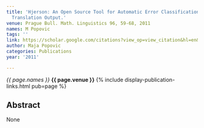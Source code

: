 ```yaml
---
title: 'Hjerson: An Open Source Tool for Automatic Error Classification of Machine
  Translation Output.'
venue: Prague Bull. Math. Linguistics 96, 59-68, 2011
names: M Popovic
tags: ''
link: https://scholar.google.com/citations?view_op=view_citation&hl=en&user=KdAV2Y0AAAAJ&pagesize=100&sortby=pubdate&citation_for_view=KdAV2Y0AAAAJ:M3ejUd6NZC8C
author: Maja Popovic
categories: Publications
year: '2011'

---
```


*{{ page.names }}*
**{{ page.venue }}**
{% include display-publication-links.html pub=page %}
## Abstract

None